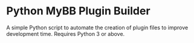 # Python MyBB Plugin Builder
A simple Python script to automate the creation of plugin files to improve development time.
Requires Python 3 or above.
